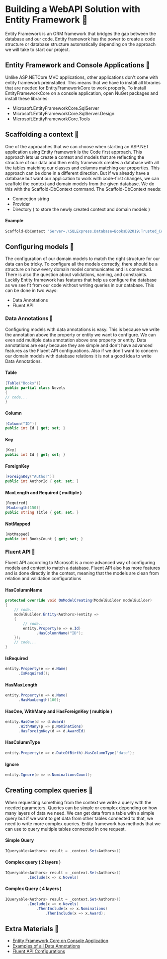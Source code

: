 # Building a WebAPI Solution with Entity Framework 🥐

Entity Framework is an ORM framework that bridges the gap between the database and our code. Entity framework has the power to create a code structure or database structure automatically depending on the approach we will take to start our project.

## Entity Framework and Console Applications 🔸

Unlike ASP.NETCore MVC applications, other applications don't come with entity framework preinstalled. This means that we have to install all libraries that are needed for EntityFrameworkCore to work properly. To install EntityFrameworkCore on a console application, open NuGet packages and install these libraries:

- Microsoft.EntityFrameworkCore.SqlServer
- Microsoft.EntityFrameworkCore.SqlServer.Design
- Microsoft.EntityFrameworkCore.Tools

## Scaffolding a context 🔸

One of the approaches that we can choose when starting an ASP.NET application using Entity framework is the Code first approach. This approach lets us create a context and models that are reflecting the structure of our data and then entity framework creates a database with all the tables matching our classes and columns matching our properties. This approach can be done in a different direction. But if we already have a database but want our application to work with code-first changes, we can scaffold the context and domain models from the given database. We do this with the Scaffold-DbContext command. The Scaffold-DbContext needs:

- Connection string
- Provider
- Directory ( to store the newly created context and domain models )

#### Example

```csharp aspnet
Scaffold-DbContext "Server=.\SQLExpress;Database=BooksDB2019;Trusted_Connection=True;" Microsoft.EntityFrameworkCore.SqlServer -OutputDir Domain
```

## Configuring models 🔸

The configuration of our domain models to match the right structure for our data can be tricky. To configure all the models correctly, there should be a structure on how every domain model communicates and is connected. There is also the question about validations, naming, and constraints. Luckily Entity framework has features that help us configure the database as we see fit from our code without writing queries in our database. This can be done in two ways:

- Data Annotations
- Fluent API

### Data Annotations 🔽

Configuring models with data annotations is easy. This is because we write the annotation above the property or entity we want to configure. We can even add multiple data annotation above one property or entity. Data annotations are easy because they are simple and don't have advanced features as the Fluent API configurations. Also if we don't want to concern our domain models with database relations it is not a good idea to write Data Annotations.

#### Table

```csharp
[Table("Books")]
public partial class Novels
{
// code...
}
```

#### Column

```csharp
[Column("ID")]
public int Id { get; set; }
```

#### Key

```csharp
[Key]
public int Id { get; set; }
```

#### ForeignKey

```csharp
[ForeignKey("Author")]
public int AuthorId { get; set; }
```

#### MaxLength and Required ( multiple )

```csharp
[Required]
[MaxLength(150)]
public string Title { get; set; }
```

#### NotMapped

```csharp
[NotMapped]
public int BooksCount { get; set; }
```

### Fluent API 🔽

Fluent API according to Microsoft is a more advanced way of configuring models and context to match a database. Fluent API also has more features and is done directly in the context, meaning that the models are clean from relation and validation configurations

#### HasColumnName

```csharp
protected override void OnModelCreating(ModelBuilder modelBuilder)
{
	// code...
    modelBuilder.Entity<Authors>(entity =>
    {
	    // code...
        entity.Property(e => e.Id)
	          .HasColumnName("ID");
    });
    // code...
}
```

#### IsRequired

```csharp
entity.Property(e => e.Name)
	  .IsRequired();
```

#### HasMaxLength

```csharp
entity.Property(e => e.Name)
	  .HasMaxLength(100);
```

#### HasOne, WithMany and HasForeignKey ( multiple )

```csharp
entity.HasOne(d => d.Award)
      .WithMany(p => p.Nominations)
      .HasForeignKey(d => d.AwardId)
```

#### HasColumnType

```csharp
entity.Property(e => e.DateOfBirth).HasColumnType("date");
```

#### Ignore

```csharp
entity.Ignore(e => e.NominationsCount);
```

## Creating complex queries 🔸

When requesting something from the context we write a query with the needed parameters. Queries can be simple or complex depending on how many layers of data we need. We can get data from a table with a simple query but if we want to get data from other tables connected to that, we need to write more complex queries. Entity framework has methods that we can use to query multiple tables connected in one request.

#### Simple Query

```csharp
IQueryable<Authors> result = _context.Set<Authors>()
```

#### Complex query ( 2 layers )

```csharp
IQueryable<Authors> result = _context.Set<Authors>()
          .Include(x => x.Novels)
```

#### Complex Query ( 4 layers )

```csharp
IQueryable<Authors> result = _context.Set<Authors>()
          .Include(x => x.Novels)
              .ThenInclude(x => x.Nominations)
                  .ThenInclude(x => x.Award);
```

## Extra Materials 📘

- [Entity Framework Core on Console Application](https://www.tektutorialshub.com/entity-framework-core/ef-core-console-application/)
- [Examples of all Data Annotations](https://www.learnentityframeworkcore.com/configuration/data-annotation-attributes)
- [Fluent API Configurations](https://www.learnentityframeworkcore.com/configuration/fluent-api)
